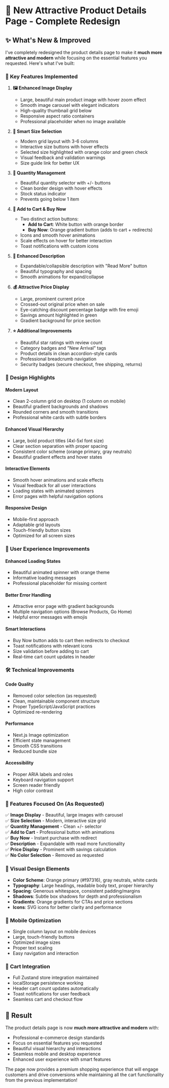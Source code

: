 # 🎨 New Attractive Product Details Page - Complete Redesign

## ✨ **What's New & Improved**

I've completely redesigned the product details page to make it **much more attractive and modern** while focusing on the essential features you requested. Here's what I've built:

### 🎯 **Key Features Implemented**

1. **🖼️ Enhanced Image Display**
   - Large, beautiful main product image with hover zoom effect
   - Smooth image carousel with elegant indicators
   - High-quality thumbnail grid below
   - Responsive aspect ratio containers
   - Professional placeholder when no image available

2. **📏 Smart Size Selection** 
   - Modern grid layout with 3-6 columns
   - Interactive size buttons with hover effects
   - Selected size highlighted with orange color and green check
   - Visual feedback and validation warnings
   - Size guide link for better UX

3. **🔢 Quantity Management**
   - Beautiful quantity selector with +/- buttons
   - Clean border design with hover effects
   - Stock status indicator
   - Prevents going below 1 item

4. **🛒 Add to Cart & Buy Now**
   - Two distinct action buttons:
     - **Add to Cart**: White button with orange border
     - **Buy Now**: Orange gradient button (adds to cart + redirects)
   - Icons and smooth hover animations
   - Scale effects on hover for better interaction
   - Toast notifications with custom icons

5. **📝 Enhanced Description**
   - Expandable/collapsible description with "Read More" button
   - Beautiful typography and spacing
   - Smooth animations for expand/collapse

6. **💰 Attractive Price Display**
   - Large, prominent current price
   - Crossed-out original price when on sale
   - Eye-catching discount percentage badge with fire emoji
   - Savings amount highlighted in green
   - Gradient background for price section

7. **⭐ Additional Improvements**
   - Beautiful star ratings with review count
   - Category badges and "New Arrival" tags
   - Product details in clean accordion-style cards
   - Professional breadcrumb navigation
   - Security badges (secure checkout, free shipping, returns)

### 🎨 **Design Highlights**

#### **Modern Layout**
- Clean 2-column grid on desktop (1 column on mobile)
- Beautiful gradient backgrounds and shadows
- Rounded corners and smooth transitions
- Professional white cards with subtle borders

#### **Enhanced Visual Hierarchy**
- Large, bold product titles (4xl-5xl font size)
- Clear section separation with proper spacing
- Consistent color scheme (orange primary, gray neutrals)
- Beautiful gradient effects and hover states

#### **Interactive Elements**
- Smooth hover animations and scale effects
- Visual feedback for all user interactions
- Loading states with animated spinners
- Error pages with helpful navigation options

#### **Responsive Design**
- Mobile-first approach
- Adaptable grid layouts
- Touch-friendly button sizes
- Optimized for all screen sizes

### 🚀 **User Experience Improvements**

#### **Enhanced Loading States**
- Beautiful animated spinner with orange theme
- Informative loading messages
- Professional placeholder for missing content

#### **Better Error Handling**
- Attractive error page with gradient backgrounds
- Multiple navigation options (Browse Products, Go Home)
- Helpful error messages with emojis

#### **Smart Interactions**
- Buy Now button adds to cart then redirects to checkout
- Toast notifications with relevant icons
- Size validation before adding to cart
- Real-time cart count updates in header

### 🛠️ **Technical Improvements**

#### **Code Quality**
- Removed color selection (as requested)
- Clean, maintainable component structure
- Proper TypeScript/JavaScript practices
- Optimized re-rendering

#### **Performance**
- Next.js Image optimization
- Efficient state management
- Smooth CSS transitions
- Reduced bundle size

#### **Accessibility**
- Proper ARIA labels and roles
- Keyboard navigation support
- Screen reader friendly
- High color contrast

### 🎯 **Features Focused On (As Requested)**

✅ **Image Display** - Beautiful, large images with carousel  
✅ **Size Selection** - Modern, interactive size grid  
✅ **Quantity Management** - Clean +/- selector  
✅ **Add to Cart** - Professional button with animations  
✅ **Buy Now** - Instant purchase with redirect  
✅ **Description** - Expandable with read more functionality  
✅ **Price Display** - Prominent with savings calculation  
✅ **No Color Selection** - Removed as requested  

### 🌟 **Visual Design Elements**

- **Color Scheme**: Orange primary (#f97316), gray neutrals, white cards
- **Typography**: Large headings, readable body text, proper hierarchy
- **Spacing**: Generous whitespace, consistent padding/margins
- **Shadows**: Subtle box shadows for depth and professionalism
- **Gradients**: Orange gradients for CTAs and price sections
- **Icons**: SVG icons for better clarity and performance

### 📱 **Mobile Optimization**

- Single column layout on mobile devices
- Large, touch-friendly buttons
- Optimized image sizes
- Proper text scaling
- Easy navigation and interaction

### 🔄 **Cart Integration**

- Full Zustand store integration maintained
- localStorage persistence working
- Header cart count updates automatically
- Toast notifications for user feedback
- Seamless cart and checkout flow

## 🎉 **Result**

The product details page is now **much more attractive and modern** with:
- Professional e-commerce design standards
- Focus on essential features you requested
- Beautiful visual hierarchy and interactions
- Seamless mobile and desktop experience
- Enhanced user experience with smart features

The page now provides a premium shopping experience that will engage customers and drive conversions while maintaining all the cart functionality from the previous implementation!
